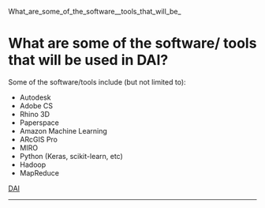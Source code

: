 What_are_some_of_the_software__tools_that_will_be_



What are some of the software/ tools that will be used in DAI?
==============================================================

Some of the software/tools include (but not limited to):



* Autodesk
* Adobe CS
* Rhino 3D
* Paperspace
* Amazon Machine Learning
* ARcGIS Pro
* MIRO
* Python (Keras, scikit-learn, etc)
* Hadoop
* MapReduce

[DAI](https://www.sutd.edu.sg/tag/dai/)

---

